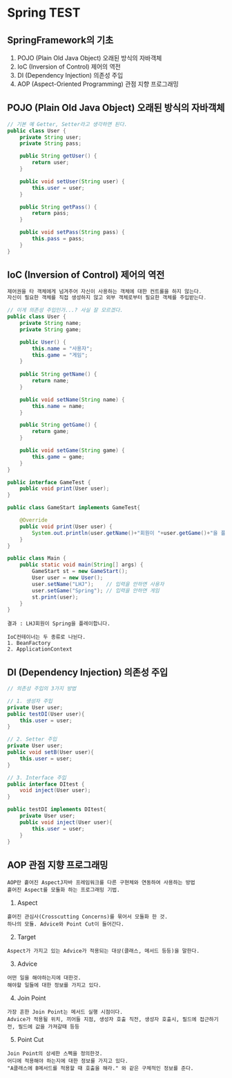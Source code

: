 # Spring TEST

## SpringFramework의 기초

1. POJO (Plain Old Java Object)         오래된 방식의 자바객체
2. IoC  (Inversion of Control)          제어의 역전
3. DI   (Dependency Injection)          의존성 주입
4. AOP  (Aspect-Oriented Programming)   관점 지향 프로그래밍

## POJO (Plain Old Java Object) 오래된 방식의 자바객체
```java
// 기본 예 Getter, Setter라고 생각하면 된다.
public class User {
    private String user;
    private String pass;

    public String getUser() {
        return user;
    }

    public void setUser(String user) {
        this.user = user;
    }

    public String getPass() {
        return pass;
    }

    public void setPass(String pass) {
        this.pass = pass;
    }
}
```

## IoC  (Inversion of Control) 제어의 역전
```java
제어권을 타 객체에게 넘겨주어 자신이 사용하는 객체에 대한 컨트롤을 하지 않는다.
자신이 필요한 객체를 직접 생성하지 않고 외부 객체로부터 필요한 객체를 주입받는다.

// 이게 의존성 주입인가...? 사실 잘 모르겠다.
public class User {
    private String name;
    private String game;

    public User() {
        this.name = "사용자";
        this.game = "게임";
    }
    
    public String getName() {
        return name;
    }

    public void setName(String name) {
        this.name = name;
    }

    public String getGame() {
        return game;
    }

    public void setGame(String game) {
        this.game = game;
    }
}
```

```java
public interface GameTest {
    public void print(User user);
}
```

```java
public class GameStart implements GameTest{

    @Override
    public void print(User user) {
        System.out.println(user.getName()+"회원이 "+user.getGame()+"을 플레이합니다.");
    }
}
```

```java
public class Main {
    public static void main(String[] args) {
        GameStart st = new GameStart();
        User user = new User();
        user.setName("LHJ");    // 입력을 안하면 사용자
        user.setGame("Spring"); // 입력을 안하면 게임
        st.print(user);
    }
}
```

```
결과 : LHJ회원이 Spring을 플레이합니다.
```



```
IoC컨테이너는 두 종류로 나뉜다.
1. BeanFactory
2. ApplicationContext
```

## DI  (Dependency Injection) 의존성 주입
```java
// 의존성 주입의 3가지 방법

// 1. 생성자 주입
private User user;
public testDI(User user){
    this.user = user;
}

// 2. Setter 주입
private User user;
public void setB(User user){
    this.user = user;
}

// 3. Interface 주입
public interface DItest {
    void inject(User user);
}

public testDI implements DItest{
    private User user;
    public void inject(User user){
        this.user = user;
    }
}
```

## AOP  관점 지향 프로그래밍
```
AOP란 흩어진 AspectJ자바 프레임워크를 다른 구현체와 연동하여 사용하는 방법
흩어진 Aspect를 모듈화 하는 프로그래밍 기법.
```
1. Aspect
```
흩어진 관심사(Crosscutting Concerns)를 묶어서 모듈화 한 것.
하나의 모듈. Advice와 Point Cut이 들어간다.
```

2. Target
```
Aspect가 가지고 있는 Advice가 적용되는 대상(클래스, 메서드 등등)을 말한다.
```

3. Advice
```
어떤 일을 해야하는지에 대한것.
해야할 일들에 대한 정보를 가지고 있다.
```

4. Join Point
```
가장 흔한 Join Point는 메서드 실행 시점이다.
Advice가 적용될 위치, 끼어들 지점, 생성자 호출 직전, 생성자 호출시, 필드에 접근하기전, 필드에 값을 가져갈때 등등
```

5. Point Cut
```
Join Point의 상세한 스펙을 정의한것.
어디에 적용해야 하는지에 대한 정보를 가지고 있다.
"A클래스에 B메서드를 적용할 때 호출을 해라." 와 같은 구체적인 정보를 준다.
```




















